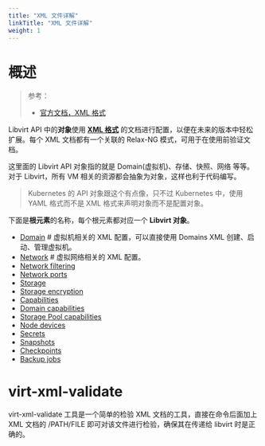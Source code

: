 ```yaml
---
title: "XML 文件详解"
linkTitle: "XML 文件详解"
weight: 1
---
```


# 概述

> 参考：
>
> - [官方文档，XML 格式](https://libvirt.org/format.html)

Libvirt API 中的**对象**使用 [**XML 格式**](/docs/2.编程/无法分类的语言/XML.md) 的文档进行配置，以便在未来的版本中轻松扩展。每个 XML 文档都有一个关联的 Relax-NG 模式，可用于在使用前验证文档。

这里面的 Libvirt API 对象指的就是 Domain(虚拟机)、存储、快照、网络 等等。对于 Libvirt，所有 VM 相关的资源都会抽象为对象，这样也利于代码编写。

> Kubernetes 的 API 对象跟这个有点像，只不过 Kubernetes 中，使用 YAML 格式而不是 XML 格式来声明对象而不是配置对象。

下面是**根元素**的名称，每个根元素都对应一个 **Libvirt 对象**。

- [Domain](/docs/10.云原生/1.2.实现虚拟化的工具/虚拟化管理/Libvirt/XML%20文件详解/Domain.md) # 虚拟机相关的 XML 配置，可以直接使用 Domains XML 创建、启动、管理虚拟机。
- [Network](docs/10.云原生/1.2.实现虚拟化的工具/虚拟化管理/Libvirt/XML%20文件详解/Network.md) # 虚拟网络相关的 XML 配置。
- [Network filtering](https://libvirt.org/formatnwfilter.html)
- [Network ports](https://libvirt.org/formatnetworkport.html)
- [Storage](https://libvirt.org/formatstorage.html)
- [Storage encryption](https://libvirt.org/formatstorageencryption.html)
- [Capabilities](https://libvirt.org/formatcaps.html)
- [Domain capabilities](https://libvirt.org/formatdomaincaps.html)
- [Storage Pool capabilities](https://libvirt.org/formatstoragecaps.html)
- [Node devices](https://libvirt.org/formatnode.html)
- [Secrets](https://libvirt.org/formatsecret.html)
- [Snapshots](https://libvirt.org/formatsnapshot.html)
- [Checkpoints](https://libvirt.org/formatcheckpoint.html)
- [Backup jobs](https://libvirt.org/formatbackup.html)

# virt-xml-validate

virt-xml-validate 工具是一个简单的检验 XML 文档的工具，直接在命令后面加上 XML 文档的 /PATH/FILE 即可对该文件进行检验，确保其在传递给 libvirt 时是正确的。

